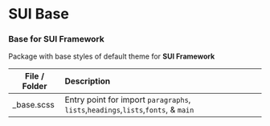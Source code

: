 # SUI Base

### Base for SUI Framework

Package with base styles of default theme for **SUI Framework**

| File / Folder  | Description |
|--------------|:-------------|
| _base.scss   | Entry point for import `paragraphs`, `lists`,`headings`,`lists`,`fonts`, & `main` |
